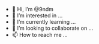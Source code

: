 - 👋 Hi, I’m @9ndm
- 👀 I’m interested in ...
- 🌱 I’m currently learning ...
- 💞️ I’m looking to collaborate on ...
- 📫 How to reach me ...

<!---
9ndm/9ndm is a ✨ special ✨ repository because its `README.md` (this file) appears on your GitHub profile.
You can click the Preview link to take a look at your changes.
--->

